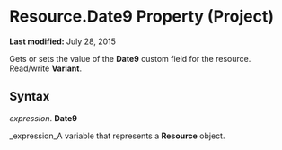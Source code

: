 
# Resource.Date9 Property (Project)

 **Last modified:** July 28, 2015

Gets or sets the value of the  **Date9** custom field for the resource. Read/write **Variant**.

## Syntax

 _expression_. **Date9**

 _expression_A variable that represents a  **Resource** object.

